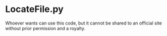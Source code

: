 # LocateFile.py
Whoever wants can use this code, but it cannot be shared to an official site without prior permission and a royalty.
